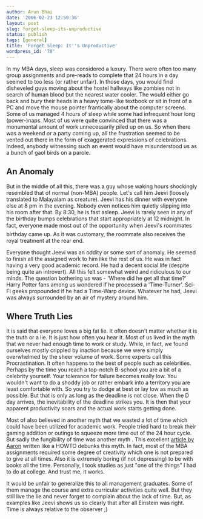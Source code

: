 ```yaml
---
author: Arun Bhai
date: '2006-02-23 12:50:36'
layout: post
slug: forget-sleep-its-unproductive
status: publish
tags: [general]
title: 'Forget Sleep: It''s Unproductive'
wordpress_id: '78'
---
```


In my MBA days, sleep was considered a luxury. There were often too many group assignments and pre-reads to complete that 24 hours in a day seemed to too less (or rather unfair). In those days, you would find disheveled guys moving about the hostel hallways like zombies not in search of human blood but the nearest water cooler. The would either go back and bury their heads in a heavy tome-like textbook or sit in front of a  PC and move the mouse pointer frantically about the computer screens. Some of us managed 4 hours of sleep while some had infrequent hour long (power-)naps. Most of us were quite convinced that there was a monumental amount of work unnecessarily piled up on us. So when there was a weekend or a party coming up, all the frustration seemed to be vented out there in the form of exaggerated expressions of celebrations. Indeed, anybody witnessing such an event would have misunderstood us as a bunch of gaol birds on a parole.

## An Anomaly

But in the middle of all this, there was a guy whose waking hours shockingly resembled that of normal (non-MBA) people. Let's call him Jeevi (loosely translated to Malayalam as creature). Jeevi has his dinner with everyone else at 8 pm in the evening. Nobody even notices him quietly slipping into his room after that. By 8:30, he is fast asleep. Jeevi is rarely seen in any of the birthday bumps celebrations that start appropriately at 12 midnight. In fact, everyone made most out of the opportunity when Jeevi's roommates birthday came up. As it was customary, the roommate also receives the royal treatment at the rear end.

Everyone thought Jeevi was an oddity or some sort of anomaly. He seemed to finish all the assigned work to him like the rest of us. He was in fact having a very good academic record. He had a decent social life (despite being quite an introvert). All this felt somewhat weird and ridiculous to our minds. The question bothering us was - 'Where did he get all that time?' Harry Potter fans among us wondered if he processed a 'Time-Turner'. Sci-Fi geeks propounded if he had a Time-Warp device. Whatever he had, Jeevi was always surrounded by an air of mystery around him.

## Where Truth Lies

It is said that everyone loves a big fat lie. It often doesn't matter whether it is the truth or a lie. It is just how often you hear it. Most of us lived in the myth that we never had enough time to work or study. While, in fact, we found ourselves mostly crippled by inaction because we were simply overwhelmed by the sheer volume of work. Some experts call this Procrastination. It often happens to the best of people such as celebrities. Perhaps by the time you reach a top-notch B-school you are a bit of a celebrity yourself. Your tolerance for failure becomes really low. You wouldn't want to do a shoddy job or rather embark into a territory you are least comfortable with. So you try to dodge at best or lay low as much as possible. But that is only as long as the deadline is not close. When the D day arrives, the inevitability of the deadline strikes you. It is then that your apparent productivity soars and the actual work starts getting done.

Most of also believed in another myth that we wasted a lot of time which could have been utilized for academic work. People tried hard to break their gaming addition or outings to squeeze more time out of the 24 hour cycle. But sadly the fungibility of time was another myth . This excellent [article by Aaron](http://www.aaronsw.com/weblog/productivity "HOWTO: Be more productive") written like a HOWTO debunks this myth. In fact, most of the MBA assignments required some degree of creativity which one is not prepared to give at all times. Also it is extremely boring (if not depressing) to be with books all the time. Personally, I took studies as just "one of the things" I had to do at college. And trust me, it works.

It would be unfair to generalize this to all management graduates. Some of them manage the course and extra curricular activities quite well. But they still live the lie and never forget to complain about the lack of time. But, as examples like Jeevi shows us so clearly that after all Einstein was right. Time is always relative to the observer ;)
